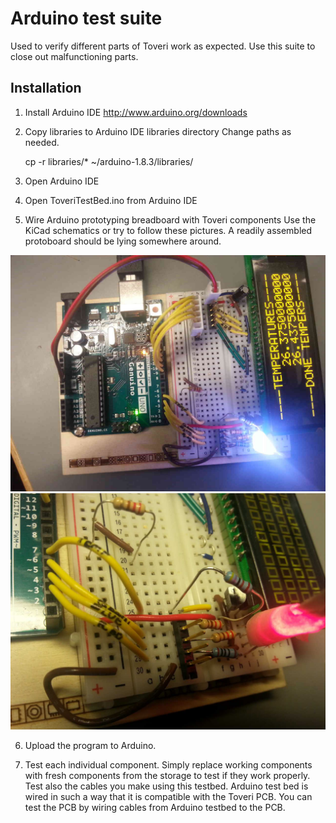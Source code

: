 # Arduino test suite

Used to verify different parts of Toveri work as expected. Use this suite to close out malfunctioning parts.

## Installation

1. Install Arduino IDE
   http://www.arduino.org/downloads

2. Copy libraries to Arduino IDE libraries directory
   Change paths as needed.

    cp -r libraries/* ~/arduino-1.8.3/libraries/

3. Open Arduino IDE

4. Open ToveriTestBed.ino from Arduino IDE

5. Wire Arduino prototyping breadboard with Toveri components
   Use the KiCad schematics or try to follow these pictures.
   A readily assembled protoboard should be lying somewhere around.

![pic1](img/arduino1.jpg)
![pic2](img/arduino2.jpg)

6. Upload the program to Arduino.

7. Test each individual component.
   Simply replace working components with fresh components from the storage to test if they work properly.
   Test also the cables you make using this testbed.
   Arduino test bed is wired in such a way that it is compatible with the Toveri PCB.
   You can test the PCB by wiring cables from Arduino testbed to the PCB.

